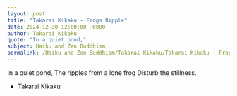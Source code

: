 ```yaml
---
layout: post
title: "Takarai Kikaku - Frogs Ripple"
date: 2024-12-30 12:00:00 -0000
author: Takarai Kikaku
quote: "In a quiet pond,"
subject: Haiku and Zen Buddhism
permalink: /Haiku and Zen Buddhism/Takarai Kikaku/Takarai Kikaku - Frogs Ripple
---
```


In a quiet pond,
The ripples from a lone frog
Disturb the stillness.


- Takarai Kikaku
